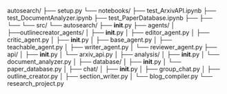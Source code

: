 autosearch/
├── setup.py
└── notebooks/
    ├── test_ArxivAPI.ipynb
    ├── test_DocumentAnalyzer.ipynb
    ├── test_PaperDatabase.ipynb
    ├── 
    ├── 
    └── 
└── src/
    └── autosearch/
        ├── __init__.py
        ├── agents/
        │   ├──outlinecreator_agents/
        │      ├── __init__.py
        │      ├── editor_agent.py
        │      ├── critic_agent.py
        │   ├── __init__.py
        │   ├── base_agent.py
        │   ├── teachable_agent.py
        │   ├── writer_agent.py
        │   └── reviewer_agent.py
        ├── api/
        │   ├── __init__.py
        │   └── arxiv_api.py
        │
        ├── analysis/
        │   ├── __init__.py
        │   └── document_analyzer.py
        │
        ├── database/
        │   ├── __init__.py
        │   └── paper_database.py
        │
        ├── chat/
        │   ├── __init__.py
        │   ├── group_chat.py
        │   ├── outline_creator.py
        │   ├── section_writer.py
        │   └── blog_compiler.py
        └── research_project.py